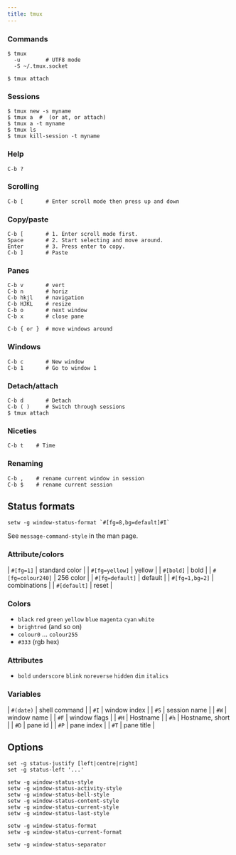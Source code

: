 ```yaml
---
title: tmux
---
```


### Commands

    $ tmux
      -u        # UTF8 mode
      -S ~/.tmux.socket

    $ tmux attach

### Sessions

    $ tmux new -s myname
    $ tmux a  #  (or at, or attach)
    $ tmux a -t myname
    $ tmux ls
    $ tmux kill-session -t myname

### Help

    C-b ?

### Scrolling

    C-b [       # Enter scroll mode then press up and down

### Copy/paste

    C-b [       # 1. Enter scroll mode first.
    Space       # 2. Start selecting and move around.
    Enter       # 3. Press enter to copy.
    C-b ]       # Paste

### Panes

    C-b v       # vert
    C-b n       # horiz
    C-b hkjl    # navigation
    C-b HJKL    # resize
    C-b o       # next window
    C-b x       # close pane

    C-b { or }  # move windows around

### Windows

    C-b c       # New window
    C-b 1       # Go to window 1

### Detach/attach

    C-b d       # Detach
    C-b ( )     # Switch through sessions
    $ tmux attach

### Niceties

    C-b t    # Time

### Renaming

    C-b ,    # rename current window in session
    C-b $    # rename current session


## Status formats

```
setw -g window-status-format `#[fg=8,bg=default]#I`
```

See `message-command-style` in the man page.

### Attribute/colors

| `#[fg=1]` | standard color |
| `#[fg=yellow]` | yellow |
| `#[bold]` | bold |
| `#[fg=colour240]` | 256 color |
| `#[fg=default]` | default |
| `#[fg=1,bg=2]` | combinations |
| `#[default]` | reset |

### Colors

 * `black` `red` `green` `yellow` `blue` `magenta` `cyan` `white`
 * `brightred` (and so on)
 * `colour0` ... `colour255`
 * `#333` (rgb hex)

### Attributes

 * `bold` `underscore` `blink` `noreverse` `hidden` `dim` `italics`

### Variables

| `#(date)` | shell command |
| `#I` | window index |
| `#S` | session name |
| `#W` | window name |
| `#F` | window flags |
| `#H` | Hostname |
| `#h` | Hostname, short |
| `#D` | pane id |
| `#P` | pane index |
| `#T` | pane title |

## Options

    set -g status-justify [left|centre|right]
    set -g status-left '...'

    setw -g window-status-style
    setw -g window-status-activity-style
    setw -g window-status-bell-style
    setw -g window-status-content-style
    setw -g window-status-current-style
    setw -g window-status-last-style

    setw -g window-status-format
    setw -g window-status-current-format

    setw -g window-status-separator
